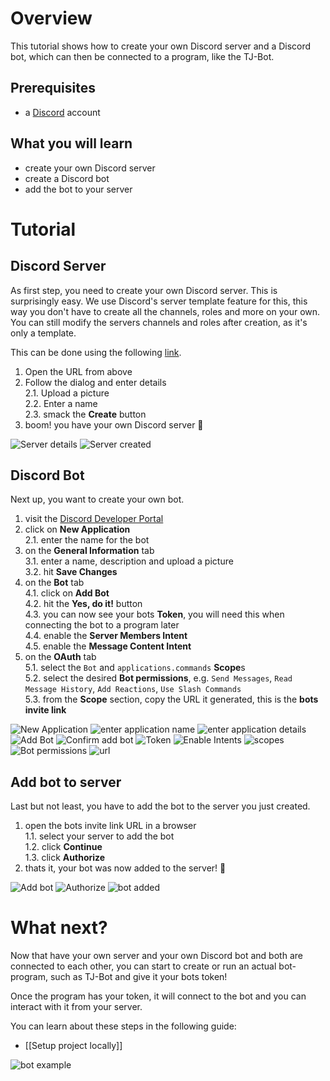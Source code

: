 # Overview

This tutorial shows how to create your own Discord server and a Discord bot, which can then be connected to a program, like the TJ-Bot.

## Prerequisites
* a [Discord](https://discord.com/) account

## What you will learn
* create your own Discord server
* create a Discord bot
* add the bot to your server

# Tutorial

## Discord Server

As first step, you need to create your own Discord server. This is surprisingly easy.
We use Discord's server template feature for this, this way you don't have to create all the channels, roles and more on your own.
You can still modify the servers channels and roles after creation, as it's only a template.

This can be done using the following [link](https://discord.new/WhtXEUZeFdTg).

1. Open the URL from above
2. Follow the dialog and enter details  
  2.1. Upload a picture  
  2.2. Enter a name  
  2.3. smack the **Create** button
3. boom! you have your own Discord server 🎉 

![Server details](https://user-images.githubusercontent.com/49957334/194017378-c2c2fb65-4235-41d9-ac23-673a9fa178c4.png)
![Server created](https://user-images.githubusercontent.com/49957334/194017750-1e9c1316-fef9-4718-9cd9-5f8dbf8dcaa0.png)


## Discord Bot

Next up, you want to create your own bot.

1. visit the [Discord Developer Portal](https://discord.com/developers/applications)
2. click on **New Application**  
  2.1. enter the name for the bot
3. on the **General Information** tab  
  3.1. enter a name, description and upload a picture  
  3.2. hit **Save Changes**
4. on the **Bot** tab  
  4.1. click on **Add Bot**  
  4.2. hit the **Yes, do it!** button  
  4.3. you can now see your bots **Token**, you will need this when connecting the bot to a program later  
  4.4. enable the **Server Members Intent**  
  4.5. enable the **Message Content Intent**  
5. on the **OAuth** tab  
  5.1. select the `Bot` and `applications.commands` **Scope**s  
  5.2. select the desired **Bot permissions**, e.g. `Send Messages`, `Read Message History`, `Add Reactions`, `Use Slash Commands`  
  5.3. from the **Scope** section, copy the URL it generated, this is the **bots invite link**

![New Application](https://i.imgur.com/X1M7F0d.png)
![enter application name](https://i.imgur.com/pxRTzGc.png)
![enter application details](https://i.imgur.com/TvsyJTc.png)
![Add Bot](https://i.imgur.com/8jshb9M.png)
![Confirm add bot](https://i.imgur.com/vps9yLt.png)
![Token](https://i.imgur.com/l0UZPD3.png)
![Enable Intents](https://i.imgur.com/Hi4bkCZ.png)
![scopes](https://i.imgur.com/8x6WjDT.png)
![Bot permissions](https://github.com/Together-Java/TJ-Bot/assets/88111627/0dc2e9ec-3a84-4fef-ad23-d4f22cf2aadc)
![url](https://github.com/Together-Java/TJ-Bot/assets/88111627/7879ae7c-abc2-416c-bb11-50039361ef52)


## Add bot to server

Last but not least, you have to add the bot to the server you just created.

1. open the bots invite link URL in a browser  
  1.1. select your server to add the bot  
  1.2. click **Continue**  
  1.3. click **Authorize**
2. thats it, your bot was now added to the server! 🎉 

![Add bot](https://i.imgur.com/ceaemII.png)
![Authorize](https://i.imgur.com/239LT0n.png)
![bot added](https://i.imgur.com/jjPzxaZ.png)

# What next?

Now that have your own server and your own Discord bot and both are connected to each other, you can start to create or run an actual bot-program, such as TJ-Bot and give it your bots token!

Once the program has your token, it will connect to the bot and you can interact with it from your server.

You can learn about these steps in the following guide:
* [[Setup project locally]]

![bot example](https://i.imgur.com/TIewgLt.png)